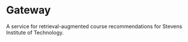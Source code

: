 # Gateway
A service for retrieval-augmented course recommendations for Stevens Institute of Technology.
